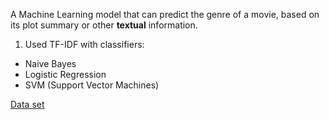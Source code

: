 A Machine Learning model that can predict the genre of a movie, based on its plot summary or other **textual** information.
1. Used TF-IDF with classifiers:
  - Naive Bayes
  - Logistic Regression
  - SVM (Support Vector Machines)

[Data set](https://www.kaggle.com/datasets/hijest/genre-classification-dataset-imdb)
